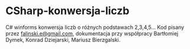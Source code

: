 # CSharp-konwersja-liczb
C# winforms konwersja liczb o różnych podstawach 2,3,4,5... Kod pisany przez falinski.e@gmail.com, dokumentacja przy współpracy Bartłomiej Dymek, Konrad Dziejarski, Mariusz Bierzgalski.
